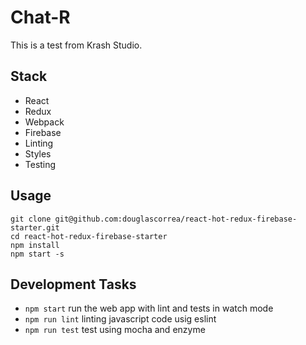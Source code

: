 Chat-R
=====================

This is a test from Krash Studio.

## Stack

- React
- Redux
- Webpack    
- Firebase
- Linting
- Styles
- Testing

## Usage

```
git clone git@github.com:douglascorrea/react-hot-redux-firebase-starter.git
cd react-hot-redux-firebase-starter
npm install
npm start -s
```

## Development Tasks

- `npm start` run the web app with lint and tests in watch mode
- `npm run lint` linting javascript code usig eslint
- `npm run test` test using mocha and enzyme
